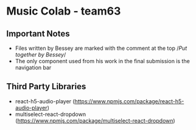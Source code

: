 # Music Colab - team63

## Important Notes
* Files written by Bessey are marked with the comment at the top /*Put together by Bessey*/
* The only component used from his work in the final submission is the navigation bar

## Third Party Libraries
* react-h5-audio-player (https://www.npmjs.com/package/react-h5-audio-player)
* multiselect-react-dropdown (https://www.npmjs.com/package/multiselect-react-dropdown)

